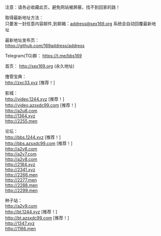 注意：请务必收藏此页，避免网站被屏蔽，找不到回家的路！<br />

取得最新地址方法： <br />
只要发一封任意内容邮件,到邮箱：address@sex169.org 系统会自动回覆最新地址 <br />

最新地址发布页：<br />
https://github.com/169address/address<br />

Telegram(TG)群：
https://t.me/bbs169 <br />

首页： http://sex169.org (永久地址) <br />

撸管宝典：<br />
http://zxc33.xyz \[推荐！\]

影城：<br />
http://video.1244.xyz \[推荐！\] <br />
http://video.azsxdc99.com \[推荐！\] <br />
http://a2u8.com<br />
http://1364.xyz<br />
http://2255.men<br />

论坛： <br />
http://bbs.1244.xyz \[推荐！\]<br />
http://bbs.azsxdc99.com \[推荐！\]<br />
http://a2v6.com<br />
http://a2v7.com<br />
http://a2v8.com<br />
http://2184.xyz<br />
http://2341.xyz<br />
http://2266.men<br />
http://2277.men<br />
http://2288.men<br />
http://2299.men<br />

种子站：<br />
http://a2v9.com<br />
http://bt.1244.xyz \[推荐！\]<br />
http://bt.azsxdc99.com \[推荐！\]<br />
http://1347.xyz<br />
http://1166.men<br />
